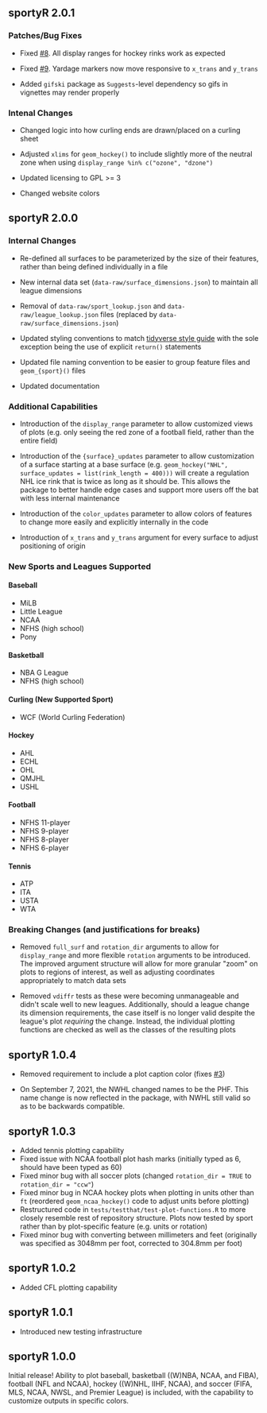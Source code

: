## sportyR 2.0.1

### Patches/Bug Fixes
- Fixed [#8](https://github.com/sportsdataverse/sportyR/issues/8). All display ranges for hockey rinks work as expected

- Fixed [#9](https://github.com/sportsdataverse/sportyR/issues/9). Yardage markers now move responsive to `x_trans` and `y_trans`

- Added `gifski` package as `Suggests`-level dependency so gifs in vignettes may render properly

### Intenal Changes
- Changed logic into how curling ends are drawn/placed on a curling sheet

- Adjusted `xlims` for `geom_hockey()` to include slightly more of the neutral zone when using `display_range %in% c("ozone", "dzone")`

- Updated licensing to GPL >= 3

- Changed website colors

## sportyR 2.0.0

### Internal Changes
- Re-defined all surfaces to be parameterized by the size of their features, rather than being defined individually in a file

- New internal data set (`data-raw/surface_dimensions.json`) to maintain all league dimensions

- Removal of `data-raw/sport_lookup.json` and `data-raw/league_lookup.json` files (replaced by `data-raw/surface_dimensions.json`)

- Updated styling conventions to match [tidyverse style guide](https://style.tidyverse.org/) with the sole exception being the use of explicit `return()` statements

- Updated file naming convention to be easier to group feature files and `geom_{sport}()` files

- Updated documentation

### Additional Capabilities
- Introduction of the `display_range` parameter to allow customized views of plots (e.g. only seeing the red zone of a football field, rather than the entire field)

- Introduction of the `{surface}_updates` parameter to allow customization of a surface starting at a base surface (e.g. `geom_hockey("NHL", surface_updates = list(rink_length = 400)))` will create a regulation NHL ice rink that is twice as long as it should be. This allows the package to better handle edge cases and support more users off the bat with less internal maintenance

- Introduction of the `color_updates` parameter to allow colors of features to change more easily and explicitly internally in the code

- Introduction of `x_trans` and `y_trans` argument for every surface to adjust positioning of origin

### New Sports and Leagues Supported

#### Baseball
- MiLB
- Little League
- NCAA
- NFHS (high school)
- Pony

#### Basketball
- NBA G League
- NFHS (high school)

#### Curling (New Supported Sport)
- WCF (World Curling Federation)

#### Hockey
- AHL
- ECHL
- OHL
- QMJHL
- USHL

#### Football
- NFHS 11-player
- NFHS 9-player
- NFHS 8-player
- NFHS 6-player

#### Tennis
- ATP
- ITA
- USTA
- WTA

### Breaking Changes (and justifications for breaks)
- Removed `full_surf` and `rotation_dir` arguments to allow for `display_range` and more flexible `rotation` arguments to be introduced. The improved argument structure will allow for more granular "zoom" on plots to regions of interest, as well as adjusting coordinates appropriately to match data sets

- Removed `vdiffr` tests as these were becoming unmanageable and didn't scale well to new leagues. Additionally, should a league change its dimension requirements, the case itself is no longer valid despite the league's plot _requiring_ the change. Instead, the individual plotting functions are checked as well as the classes of the resulting plots

## sportyR 1.0.4

- Removed requirement to include a plot caption color (fixes [#3](https://github.com/sportsdataverse/sportyR/issues/3))

- On September 7, 2021, the NWHL changed names to be the PHF. This name change is now reflected in the package, with NWHL still valid so as to be backwards compatible.

## sportyR 1.0.3

- Added tennis plotting capability
- Fixed issue with NCAA football plot hash marks (initially typed as 6, should have been typed as 60)
- Fixed minor bug with all soccer plots (changed `rotation_dir = TRUE` to `rotation_dir = "ccw"`)
- Fixed minor bug in NCAA hockey plots when plotting in units other than `ft` (reordered `geom_ncaa_hockey()` code to adjust units before plotting)
- Restructured code in `tests/testthat/test-plot-functions.R` to more closely resemble rest of repository structure. Plots now tested by sport rather than by plot-specific feature (e.g. units or rotation)
- Fixed minor bug with converting between millimeters and feet (originally was specified as 3048mm per foot, corrected to 304.8mm per foot)

## sportyR 1.0.2

- Added CFL plotting capability

## sportyR 1.0.1

- Introduced new testing infrastructure

## sportyR 1.0.0

Initial release! Ability to plot baseball, basketball ((W)NBA, NCAA, and FIBA), football (NFL and NCAA), hockey ((W)NHL, IIHF, NCAA), and soccer (FIFA, MLS, NCAA, NWSL, and Premier League) is included, with the capability to customize outputs in specific colors.
